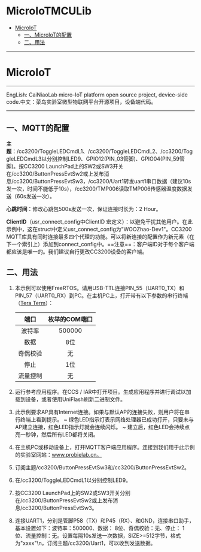 # MicroIoTMCULib

- [MicroIoT](#microiot)
  * [一、MicroIoT的配置](#--microiot---)
  * [二、用法](#----)



------

# MicroIoT

------

EngLish: CaiNiaoLab micro-IoT platform open source project, device-side code.中文：菜鸟实验室微型物联网平台开源项目，设备端代码。

------



## 一、MQTT的配置

**主题**：/cc3200/ToggleLEDCmdL1、/cc3200/ToggleLEDCmdL2、/cc3200/ToggleLEDCmdL3以分别控制LED9、GPIO12(PIN_03管脚)、GPIO04(PIN_59管脚)。按CC3200 LaunchPad上的SW2或SW3开关在/cc3200/ButtonPressEvtSw2或上发布消息/cc3200/ButtonPressEvtSw3，/cc3200/Uart1转发uart1串口数据（建议10s发一次，时间不能低于10s），/cc3200/TMP006读取TMP006传感器温度数据发送（60s发送一次）。

**心跳时间**：修改心跳包500s发送一次，保证连接时长为：2 Hour。

**ClientID**（usr_connect_config中ClientID 宏定义）：以避免干扰其他用户。在此示例中，这在struct中定义usr_connect_config为"WOOZhao-Dev1"。CC3200 MQTT库具有同时连接最多四个代理的功能。可以将新连接的配置作为新元素（在下一个索引上）添加到connect_config中。==注意==：客户端ID对于每个客户端都应该是唯一的。我们建议自行更改CC3200设备的客户端。

## 二、用法

1. 本示例可以使用FreeRTOS。请用USB-TTL连接PIN_55（UART0_TX）和PIN_57（UART0_RX）到PC。在主机PC上，打开带有以下参数的串行终端（[Tera Term](https://ttssh2.osdn.jp/index.html.en)）：
   	 

   |   端口   | 枚举的COM端口 |
   | :------: | :-----------: |
   |  波特率  |    500000     |
   |   数据   |      8位      |
   | 奇偶校验 |      无       |
   |   停止   |      1位      |
   | 流量控制 |      无       |

    

2. 运行参考应用程序。在CCS / IAR中打开项目。生成应用程序并进行调试以加载到设备，或者使用UniFlash刷新二进制文件。

3. 此示例要求AP具有Internet连接。如果与默认AP的连接失败，则用户将在串行终端上看到提示。
   ~ 绿色LED指示灯表示网络处理器已成功打开，只要未与AP建立连接，红色LED指示灯就会连续闪烁。
   ~ 建立后，红色LED会持续点亮一秒钟，然后所有LED都将关闭。

4. 在主机PC或移动设备上，打开MQTT客户端应用程序。连接到我们用于此示例的实验室网站：www.probielab.cn。

5. 订阅主题/cc3200/ButtonPressEvtSw3和/cc3200/ButtonPressEvtSw2。

6. 在/cc3200/ToggleLEDCmdL1以分别控制LED9。

7. 按CC3200 LaunchPad上的SW2或SW3开关分别在/cc3200/ButtonPressEvtSw2或上发布消息/cc3200/ButtonPressEvtSw3。

8. 连接UART1，分别是管脚P58（TX）和P45（RX）、和GND，连接串口助手，基本设置如下：波特率：500000、数据： 8位、奇偶校验：无、停止： 1位、流量控制：无。设置每隔10s发送一次数据，SIZE>=512字节，格式为"xxxx"\n，订阅主题/cc3200/Uart1，可以收到发送数据。
